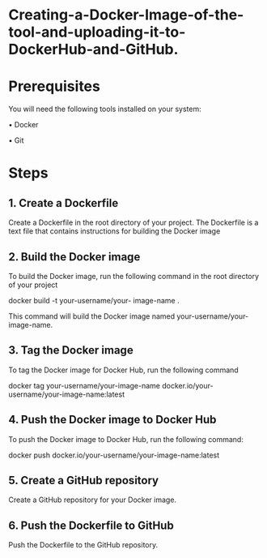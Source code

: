 # Creating-a-Docker-Image-of-the-tool-and-uploading-it-to-DockerHub-and-GitHub.

# Prerequisites
You will need the following tools installed on your system:

• Docker

• Git

# Steps  

## 1. Create a Dockerfile

Create a Dockerfile in the root directory of your project. The Dockerfile is a text file that contains instructions for building the Docker image

## 2. Build the Docker image

To build the Docker image, run the following command in the root directory of your project

docker build -t your-username/your-  image-name .

This command will build the Docker image named your-username/your-image-name.

## 3. Tag the Docker image

To tag the Docker image for Docker Hub, run the following command

docker tag your-username/your-image-name docker.io/your-username/your-image-name:latest

## 4. Push the Docker image to Docker Hub

To push the Docker image to Docker Hub, run the following command:

docker push docker.io/your-username/your-image-name:latest

## 5. Create a GitHub repository

Create a GitHub repository for your Docker image.


## 6. Push the Dockerfile to GitHub

Push the Dockerfile to the GitHub repository.

